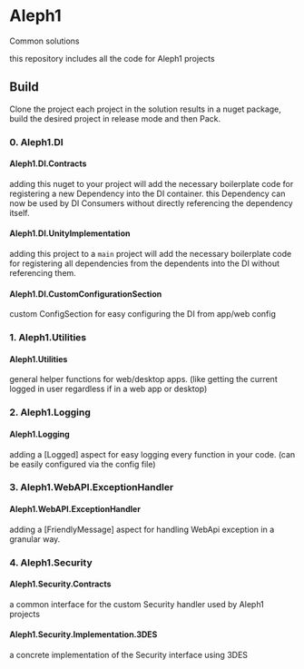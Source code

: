 # Aleph1
Common solutions

this repository includes all the code for Aleph1 projects

## Build
Clone the project
each project in the solution results in a nuget package, build the desired project in release mode and then Pack.

### 0. Aleph1.DI
#### Aleph1.DI.Contracts
adding this nuget to your project will add the necessary boilerplate code for registering a new Dependency into the DI container.
this Dependency can now be used by DI Consumers without directly referencing the dependency itself.
#### Aleph1.DI.UnityImplementation
adding this project to a `main` project will add the necessary boilerplate code for registering all dependencies from the dependents into the DI without referencing them.
#### Aleph1.DI.CustomConfigurationSection
custom ConfigSection for easy configuring the DI from app/web config

### 1. Aleph1.Utilities
#### Aleph1.Utilities
general helper functions for web/desktop apps. (like getting the current logged in user regardless if in a web app or desktop)

### 2. Aleph1.Logging
#### Aleph1.Logging
adding a [Logged] aspect for easy logging every function in your code. (can be easily configured via the config file)

### 3. Aleph1.WebAPI.ExceptionHandler
#### Aleph1.WebAPI.ExceptionHandler
adding a [FriendlyMessage] aspect for handling WebApi exception in a granular way.

### 4. Aleph1.Security
#### Aleph1.Security.Contracts
a common interface for the custom Security handler used by Aleph1 projects
#### Aleph1.Security.Implementation.3DES
a concrete implementation of the Security interface using 3DES